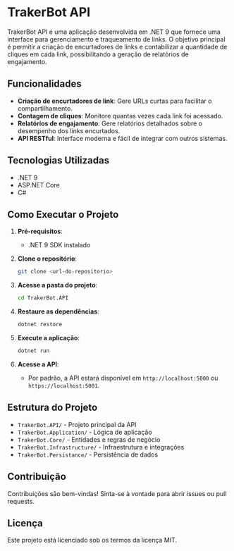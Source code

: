 # TrakerBot API

TrakerBot API é uma aplicação desenvolvida em .NET 9 que fornece uma interface para gerenciamento e traqueamento de links. O objetivo principal é permitir a criação de encurtadores de links e contabilizar a quantidade de cliques em cada link, possibilitando a geração de relatórios de engajamento.

## Funcionalidades

- **Criação de encurtadores de link**: Gere URLs curtas para facilitar o compartilhamento.
- **Contagem de cliques**: Monitore quantas vezes cada link foi acessado.
- **Relatórios de engajamento**: Gere relatórios detalhados sobre o desempenho dos links encurtados.
- **API RESTful**: Interface moderna e fácil de integrar com outros sistemas.

## Tecnologias Utilizadas

- .NET 9
- ASP.NET Core
- C#

## Como Executar o Projeto

1. **Pré-requisitos**:
   - .NET 9 SDK instalado

2. **Clone o repositório**:
   ```bash
   git clone <url-do-repositorio>
   ```

3. **Acesse a pasta do projeto**:
   ```bash
   cd TrakerBot.API
   ```

4. **Restaure as dependências**:
   ```bash
   dotnet restore
   ```

5. **Execute a aplicação**:
   ```bash
   dotnet run
   ```

6. **Acesse a API**:
   - Por padrão, a API estará disponível em `http://localhost:5000` ou `https://localhost:5001`.

## Estrutura do Projeto

- `TrakerBot.API/` - Projeto principal da API
- `TrakerBot.Application/` - Lógica de aplicação
- `TrakerBot.Core/` - Entidades e regras de negócio
- `TrakerBot.Infrastructure/` - Infraestrutura e integrações
- `TrakerBot.Persistance/` - Persistência de dados

## Contribuição

Contribuições são bem-vindas! Sinta-se à vontade para abrir issues ou pull requests.

## Licença

Este projeto está licenciado sob os termos da licença MIT.
